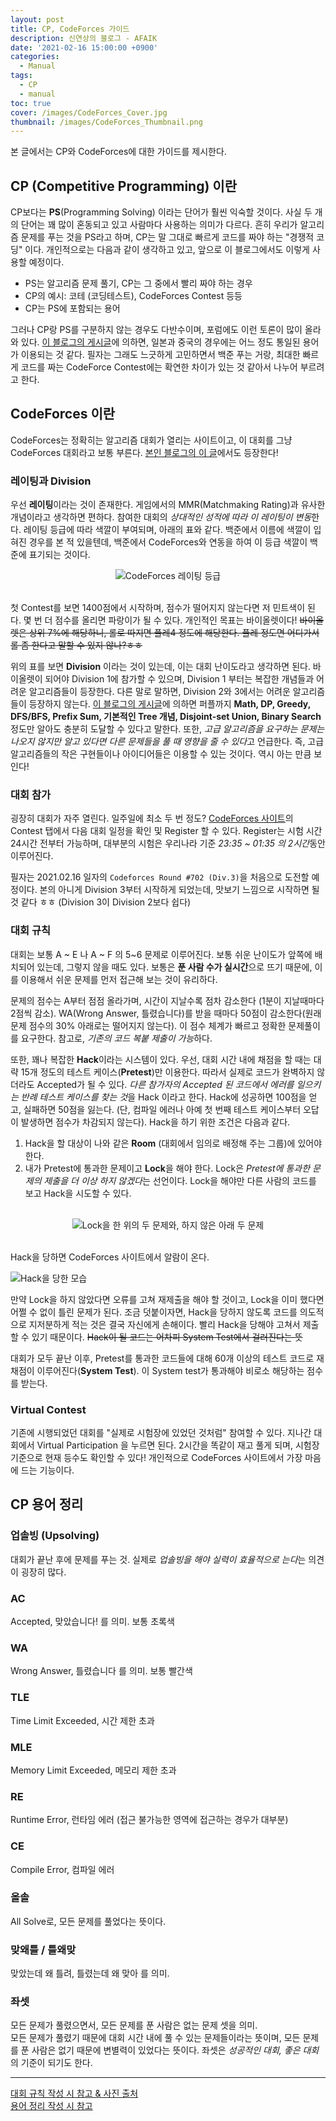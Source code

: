 ```yaml
---
layout: post
title: CP, CodeForces 가이드
description: 신연상의 블로그 - AFAIK
date: '2021-02-16 15:00:00 +0900'
categories:
  - Manual
tags:
  - CP
  - manual
toc: true
cover: /images/CodeForces_Cover.jpg
thumbnail: /images/CodeForces_Thumbnail.png
---
```


본 글에서는 CP와 CodeForces에 대한 가이드를 제시한다.

<!-- more -->

## CP (Competitive Programming) 이란
CP보다는 **PS**(Programming Solving) 이라는 단어가 훨씬 익숙할 것이다. 사실 두 개의 단어는 꽤 많이 혼동되고 있고 사람마다 사용하는 의미가 다르다. 흔히 우리가 알고리즘 문제를 푸는 것을 PS라고 하며, CP는 말 그대로 빠르게 코드를 짜야 하는 "경쟁적 코딩" 이다. 개인적으로는 다음과 같이 생각하고 있고, 앞으로 이 블로그에서도 이렇게 사용할 예정이다. 

- PS는 알고리즘 문제 풀기, CP는 그 중에서 빨리 짜야 하는 경우
- CP의 예시: 코테 (코딩테스트), CodeForces Contest 등등
- CP는 PS에 포함되는 용어  

그러나 CP랑 PS를 구분하지 않는 경우도 다반수이며, 포럼에도 이런 토론이 많이 올라와 있다. [이 블로그의 게시글](https://namnamseo.tistory.com/entry/PS-%EC%9A%A9%EC%96%B4-%EC%A0%95%EB%A6%AC)에 의하면, 일본과 중국의 경우에는 어느 정도 통일된 용어가 이용되는 것 같다. 필자는 그래도 느긋하게 고민하면서 백준 푸는 거랑, 최대한 빠르게 코드를 짜는 CodeForce Contest에는 확연한 차이가 있는 것 같아서 나누어 부르려고 한다. 

## CodeForces 이란
CodeForces는 정확히는 알고리즘 대회가 열리는 사이트이고, 이 대회를 그냥 CodeForces 대회라고 보통 부른다. [본인 블로그의 이 글](https://yxxshin.github.io/2021/02/05/2021-02-05-APSS-1/)에서도 등장한다! 

### 레이팅과 Division
우선 **레이팅**이라는 것이 존재한다. 게임에서의 MMR(Matchmaking Rating)과 유사한 개념이라고 생각하면 편하다. 참여한 대회의 *상대적인 성적에 따라 이 레이팅이 변동*한다. 레이팅 등급에 따라 색깔이 부여되며, 아래의 표와 같다. 백준에서 이름에 색깔이 입혀진 경우를 본 적 있을텐데, 백준에서 CodeForces와 연동을 하여 이 등급 색깔이 백준에 표기되는 것이다.

<center><img src="https://imgur.com/HX7D1GP.png" alt="CodeForces 레이팅 등급"></center>

<br> 

첫 Contest를 보면 1400점에서 시작하며, 점수가 떨어지지 않는다면 저 민트색이 된다. 몇 번 더 점수를 올리면 파랑이가 될 수 있다. 개인적인 목표는 바이올렛이다! ~~바이올렛은 상위 7%에 해당하니, 롤로 따지면 플레4 정도에 해당한다. 플레 정도면 어디가서 롤 좀 한다고 말할 수 있지 않나?ㅎㅎ~~

위의 표를 보면 **Division** 이라는 것이 있는데, 이는 대회 난이도라고 생각하면 된다. 바이올렛이 되어야 Division 1에 참가할 수 있으며, Division 1 부터는 복잡한 개념들과 어려운 알고리즘들이 등장한다. 다른 말로 말하면, Division 2와 3에서는 어려운 알고리즘들이 등장하지 않는다. [이 블로그의 게시글](https://rebro.kr/72)에 의하면 퍼플까지 **Math, DP, Greedy, DFS/BFS, Prefix Sum, 기본적인 Tree 개념, Disjoint-set Union, Binary Search** 정도만 알아도 충분히 도달할 수 있다고 말한다. 또한, *고급 알고리즘을 요구하는 문제는 나오지 않지만 알고 있다면 다른 문제들을 풀 때 영향을 줄 수 있다*고 언급한다. 즉, 고급 알고리즘들의 작은 구현들이나 아이디어들은 이용할 수 있는 것이다. 역시 아는 만큼 보인다! 

### 대회 참가
굉장히 대회가 자주 열린다. 일주일에 최소 두 번 정도? [CodeForces 사이트](https://codeforces.com/)의 Contest 탭에서 다음 대회 일정을 확인 및 Register 할 수 있다. Register는 시험 시간 24시간 전부터 가능하며, 대부분의 시험은 우리나라 기준 *23:35 ~ 01:35 의 2시간*동안 이루어진다. 

필자는 2021.02.16 일자의 `Codeforces Round #702 (Div.3)`을 처음으로 도전할 예정이다. 본의 아니게 Division 3부터 시작하게 되었는데, 맛보기 느낌으로 시작하면 될 것 같다 ㅎㅎ (Division 3이 Division 2보다 쉽다)

### 대회 규칙
대회는 보통 A ~ E 나 A ~ F 의 5~6 문제로 이루어진다. 보통 쉬운 난이도가 앞쪽에 배치되어 있는데, 그렇지 않을 때도 있다. 보통은 **푼 사람 수가 실시간**으로 뜨기 때문에, 이를 이용해서 쉬운 문제를 먼저 접근해 보는 것이 유리하다.

문제의 점수는 A부터 점점 올라가며, 시간이 지날수록 점차 감소한다 (1분이 지날때마다 2점씩 감소). WA(Wrong Answer, 틀렸습니다)를 받을 때마다 50점이 감소한다(원래 문제 점수의 30% 아래로는 떨어지지 않는다). 이 점수 체계가 빠르고 정확한 문제풀이를 요구한다. 참고로, *기존의 코드 복붙 제출이 가능*하다.

또한, 꽤나 복잡한 **Hack**이라는 시스템이 있다. 우선, 대회 시간 내에 채점을 할 때는 대략 15개 정도의 테스트 케이스(**Pretest**)만 이용한다. 따라서 실제로 코드가 완벽하지 않더라도 Accepted가 될 수 있다. *다른 참가자의 Accepted 된 코드에서 에러를 일으키는 반례 테스트 케이스를 찾는 것*을 Hack 이라고 한다. Hack에 성공하면 100점을 얻고, 실패하면 50점을 잃는다. (단, 컴파일 에러나 아예 첫 번째 테스트 케이스부터 오답이 발생하면 점수가 차감되지 않는다). Hack을 하기 위한 조건은 다음과 같다.

1. Hack을 할 대상이 나와 같은 **Room** (대회에서 임의로 배정해 주는 그룹)에 있어야 한다. 
2. 내가 Pretest에 통과한 문제이고 **Lock**을 해야 한다. Lock은 *Pretest에 통과한 문제의 제출을 더 이상 하지 않겠다*는 선언이다. Lock을 해야만 다른 사람의 코드를 보고 Hack을 시도할 수 있다.   
<br>
<center><img src="https://imgur.com/1RqYZ50.png" alt="Lock을 한 위의 두 문제와, 하지 않은 아래 두 문제"></center>

<br>

Hack을 당하면 CodeForces 사이트에서 알람이 온다. 

![Hack을 당한 모습](https://imgur.com/BfYNZla.png)
<br>

만약 Lock을 하지 않았다면 오류를 고쳐 재제출을 해야 할 것이고, Lock을 이미 했다면 어쩔 수 없이 틀린 문제가 된다. 조금 덧붙이자면, Hack을 당하지 않도록 코드를 의도적으로 지저분하게 적는 것은 결국 자신에게 손해이다. 빨리 Hack을 당해야 고쳐서 제출할 수 있기 때문이다. ~~Hack이 될 코드는 어차피 System Test에서 걸러진다는 뜻~~

대회가 모두 끝난 이후, Pretest를 통과한 코드들에 대해 60개 이상의 테스트 코드로 재채점이 이루어진다(**System Test**). 이 System test가 통과해야 비로소 해당하는 점수를 받는다. 

### Virtual Contest
기존에 시행되었던 대회를 "실제로 시험장에 있었던 것처럼" 참여할 수 있다. 지나간 대회에서 Virtual Participation 을 누르면 된다. 2시간을 똑같이 재고 풀게 되며, 시험장 기준으로 현재 등수도 확인할 수 있다! 개인적으로 CodeForces 사이트에서 가장 마음에 드는 기능이다. 


## CP 용어 정리

### 업솔빙 (Upsolving)
대회가 끝난 후에 문제를 푸는 것. 실제로 *업솔빙을 해야 실력이 효율적으로 는다*는 의견이 굉장히 많다. 

### AC
Accepted, 맞았습니다! 를 의미. 보통 초록색

### WA
Wrong Answer, 틀렸습니다 를 의미. 보통 빨간색

### TLE
Time Limit Exceeded, 시간 제한 초과

### MLE
Memory Limit Exceeded, 메모리 제한 초과

### RE
Runtime Error, 런타임 에러 (접근 불가능한 영역에 접근하는 경우가 대부분)

### CE
Compile Error, 컴파일 에러

### 올솔
All Solve로, 모든 문제를 풀었다는 뜻이다.

### 맞왜틀 / 틀왜맞
맞았는데 왜 틀려, 틀렸는데 왜 맞아 를 의미.

### 좌셋
모든 문제가 풀렸으면서, 모든 문제를 푼 사람은 없는 문제 셋을 의미.  
모든 문제가 풀렸기 때문에 대회 시간 내에 풀 수 있는 문제들이라는 뜻이며, 모든 문제를 푼 사람은 없기 때문에 변별력이 있었다는 뜻이다. 좌셋은 *성공적인 대회, 좋은 대회*의 기준이 되기도 한다. 

---

[대회 규칙 작성 시 참고 & 사진 출처](https://blog.encrypted.gg/421)  
[용어 정리 작성 시 참고](https://namnamseo.tistory.com/entry/PS-%EC%9A%A9%EC%96%B4-%EC%A0%95%EB%A6%AC)